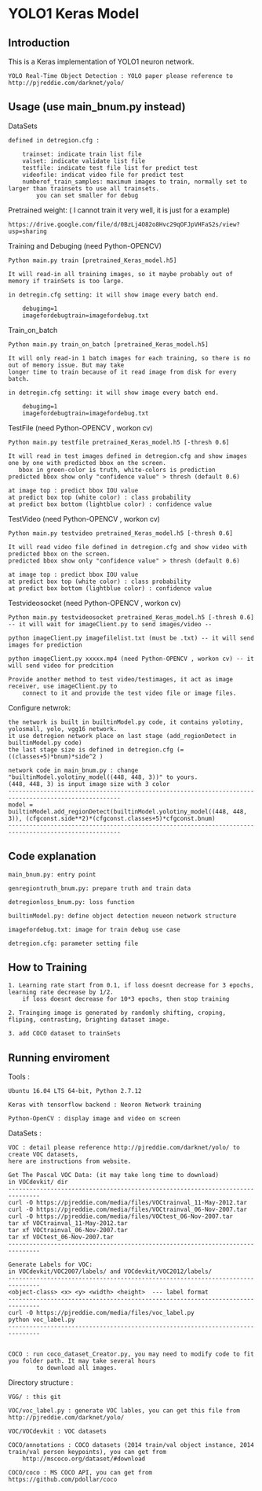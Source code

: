 # YOLO1 Keras Model

Introduction
---------------------------------------------------------------------------------------------------

This is a Keras implementation of YOLO1 neuron network. 

    YOLO Real-Time Object Detection : YOLO paper please reference to http://pjreddie.com/darknet/yolo/


Usage (use main_bnum.py instead)
---------------------------------------------------------------------------------------
DataSets

    defined in detregion.cfg :
    
        trainset: indicate train list file
        valset: indicate validate list file
        testfile: indicate test file list for predict test
        videofile: indicat video file for predict test
        numberof_train_samples: maximum images to train, normally set to larger than trainsets to use all trainsets.
            you can set smaller for debug

Pretrained weight: ( I cannot train it very well, it is just for a example)

    https://drive.google.com/file/d/0BzLj4O82o8Hvc29qOFJpVHFaS2s/view?usp=sharing


Training and Debuging (need Python-OPENCV)

    Python main.py train [pretrained_Keras_model.h5]
    
    It will read-in all training images, so it maybe probably out of memory if trainSets is too large.
    
    in detregin.cfg setting: it will show image every batch end.
        
        debugimg=1
        imagefordebugtrain=imagefordebug.txt
    
    
    
Train_on_batch

    Python main.py train_on_batch [pretrained_Keras_model.h5]
    
    It will only read-in 1 batch images for each training, so there is no out of memory issue. But may take
    longer time to train because of it read image from disk for every batch.

    in detregin.cfg setting: it will show image every batch end.
        
        debugimg=1
        imagefordebugtrain=imagefordebug.txt

    
TestFile (need Python-OPENCV , workon cv)

    Python main.py testfile pretrained_Keras_model.h5 [-thresh 0.6]
    
    It will read in test images defined in detregion.cfg and show images one by one with predicted bbox on the screen.
       bbox in green-color is truth, white-colors is prediction 
    predicted bbox show only "confidence value" > thresh (default 0.6)
    
    at image top : predict bbox IOU value
    at predict box top (white color) : class probability
    at predict box bottom (lightblue color) : confidence value
    

TestVideo (need Python-OPENCV , workon cv)

    Python main.py testvideo pretrained_Keras_model.h5 [-thresh 0.6]
    
    It will read video file defined in detregion.cfg and show video with predicted bbox on the screen.
    predicted bbox show only "confidence value" > thresh (default 0.6)
    
    at image top : predict bbox IOU value
    at predict box top (white color) : class probability
    at predict box bottom (lightblue color) : confidence value
    
Testvideosocket (need Python-OPENCV , workon cv)

    Python main.py testvideosocket pretrained_Keras_model.h5 [-thresh 0.6] 
    -- it will wait for imageClient.py to send images/video --
    
    python imageClient.py imagefilelist.txt (must be .txt) -- it will send images for prediction 
    
    python imageClient.py xxxxx.mp4 (need Python-OPENCV , workon cv) -- it will send video for predcition
    
    Provide another method to test video/testimages, it act as image receiver, use imageClient.py to
        connect to it and provide the test video file or image files. 
        
Configure netwrok: 

    the network is built in builtinModel.py code, it contains yolotiny, yolosmall, yolo, vgg16 network.
    it use detregion network place on last stage (add_regionDetect in builtinModel.py code)
    the last stage size is defined in detregion.cfg (= ((classes+5)*bnum)*side^2 )
    
    network code in main_bnum.py : change "builtinModel.yolotiny_model((448, 448, 3))" to yours.
    (448, 448, 3) is input image size with 3 color
    ------------------------------------------------------------------------------------------------------
    model = builtinModel.add_regionDetect(builtinModel.yolotiny_model((448, 448, 3)), (cfgconst.side**2)*(cfgconst.classes+5)*cfgconst.bnum)
    ------------------------------------------------------------------------------------------------------
    
Code explanation
---------------------------------------------------------------------------------------------

    main_bnum.py: entry point
    
    genregiontruth_bnum.py: prepare truth and train data
    
    detregionloss_bnum.py: loss function
    
    builtinModel.py: define object detection neueon network structure
    
    imagefordebug.txt: image for train debug use case
    
    detregion.cfg: parameter setting file
        
   


How to Training
------------------------------------------------------------------------------------------------

    1. Learning rate start from 0.1, if loss doesnt decrease for 3 epochs, learning rate decrease by 1/2.
        if loss doesnt decrease for 10*3 epochs, then stop training
        
    2. Trainging image is generated by randomly shifting, croping, fliping, contrasting, brighting dataset image.
        
    3. add COCO dataset to trainSets
    

Running enviroment
--------------------------------------------------------------------------------------------

Tools :

    Ubuntu 16.04 LTS 64-bit, Python 2.7.12
  
    Keras with tensorflow backend : Neoron Network training

    Python-OpenCV : display image and video on screen

DataSets :
  
    VOC : detail please reference http://pjreddie.com/darknet/yolo/ to create VOC datasets, 
    here are instructions from website.
    
    Get The Pascal VOC Data: (it may take long time to download)
    in VOCdevkit/ dir
    -------------------------------------------------------------------------------
    curl -O https://pjreddie.com/media/files/VOCtrainval_11-May-2012.tar
    curl -O https://pjreddie.com/media/files/VOCtrainval_06-Nov-2007.tar
    curl -O https://pjreddie.com/media/files/VOCtest_06-Nov-2007.tar
    tar xf VOCtrainval_11-May-2012.tar
    tar xf VOCtrainval_06-Nov-2007.tar
    tar xf VOCtest_06-Nov-2007.tar
    -------------------------------------------------------------------------------
    
    Generate Labels for VOC:
    in VOCdevkit/VOC2007/labels/ and VOCdevkit/VOC2012/labels/
    -------------------------------------------------------------------------------
    <object-class> <x> <y> <width> <height>  --- label format
    -------------------------------------------------------------------------------
    curl -O https://pjreddie.com/media/files/voc_label.py
    python voc_label.py
    -------------------------------------------------------------------------------
    
    
    COCO : run coco_dataset_Creator.py, you may need to modify code to fit you folder path. It may take several hours 
            to download all images.

Directory structure :

    VGG/ : this git
    
    VOC/voc_label.py : generate VOC lables, you can get this file from http://pjreddie.com/darknet/yolo/
    
    VOC/VOCdevkit : VOC datasets
    
    COCO/annotations : COCO datasets (2014 train/val object instance, 2014 train/val person keypoints), you can get from
        http://mscoco.org/dataset/#download
    
    COCO/coco : MS COCO API, you can get from https://github.com/pdollar/coco
